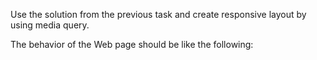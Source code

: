 Use the solution from the previous task and create responsive layout by using media query.

The behavior of the Web page should be like the following:

